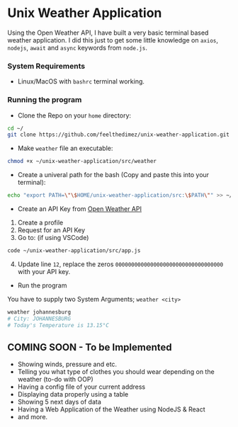# Unix Weather Application

Using the Open Weather API, I have built a very basic terminal based weather application. I did this just to get some little knowledge on `axios`, `nodejs`, `await` and `async` keywords from `node.js`.

### System Requirements
- Linux/MacOS with `bashrc` terminal working.

### Running the program

- Clone the Repo on your `home` directory:

```bash
cd ~/
git clone https://github.com/feelthedimez/unix-weather-application.git
```

- Make `weather` file an executable:

```bash
chmod +x ~/unix-weather-application/src/weather
```

- Create a univeral path for the bash (Copy and paste this into your terminal):

```bash
echo "export PATH=\"\$HOME/unix-weather-application/src:\$PATH\"" >> ~/.bashrc
```

- Create an API Key from [Open Weather API](https://openweathermap.org)

1. Create a profile
2. Request for an API Key
3. Go to: (if using VSCode)
```bash
code ~/unix-weather-application/src/app.js
```
4. Update line `12`, replace the zeros `0000000000000000000000000000000000` with your API key.

- Run the program

You have to supply two System Arguments; `weather <city>`

```bash
weather johannesburg
# City: JOHANNESBURG
# Today's Temperature is 13.15°C
```

## COMING SOON - To be Implemented

- Showing winds, pressure and etc.
- Telling you what type of clothes you should wear depending on the weather (to-do with OOP)
- Having a config file of your current address
- Displaying data properly using a table
- Showing 5 next days of data
- Having a Web Application of the Weather using NodeJS & React
- and more.